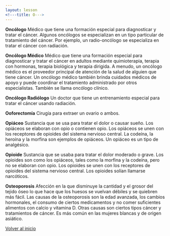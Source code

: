```yaml
---
layout: lesson
<!---title: O--->
---
```


<a name="top"></a>

**Oncólogo**
Médico que tiene una formación especial para diagnosticar y tratar el cáncer. Algunos oncólogos se especializan en un tipo particular de tratamiento del cáncer. Por ejemplo, un radio-oncólogo se especializa en tratar el cáncer con radiación.

**Oncólogo Médico**
Médico que tiene una formación especial para diagnosticar y tratar el cáncer en adultos mediante quimioterapia, terapia con hormonas, terapia biológica y terapia dirigida. A menudo, un oncólogo médico es el proveedor principal de atención de la salud de alguien que tiene cáncer. Un oncólogo médico también brinda cuidados médicos de apoyo y puede coordinar el tratamiento administrado por otros especialistas. También se llama oncólogo clínico.

**Oncólogo Radiólogo**
Un doctor que tiene un entrenamiento especial para tratar el cáncer usando radiación.

**Ooforectomía**
Cirugía para extraer un ovario o ambos.

**Opiáceo**
Sustancia que se usa para tratar el dolor o causar sueño. Los opiáceos se elaboran con opio o contienen opio. Los opiáceos se unen con los receptores de opioides del sistema nervioso central. La codeína, la heroína y la morfina son ejemplos de opiáceos. Un opiáceo es un tipo de analgésico.

**Opioide**
Sustancia que se usaba para tratar el dolor moderado o grave. Los opioides son como los opiáceos, tales como la morfina y la codeína, pero no se elaboran con opio. Los opioides se unen con los receptores de opioides del sistema nervioso central. Los opioides solían llamarse narcóticos. 

**Osteoporosis**
Afección en la que disminuye la cantidad y el grosor del tejido óseo lo que hace que los huesos se vuelvan débiles y se quiebren más fácil. Las causas de la osteoporosis son la edad avanzada, los cambios hormonales, el consumo de ciertos medicamentos y no comer suficientes alimentos con calcio y vitamina D. Otras causas son ciertos tipos cáncer y tratamientos de cáncer. Es más común en las mujeres blancas y de origen asiático.


<!--a href="#top">Volver arriba</a-->
<a href="https://scnslabutsa.github.io/myhthelperEduContent/Glossarysp/index.html">Volver al inicio</a>


